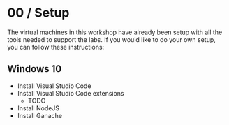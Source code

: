 # 00 / Setup

The virtual machines in this workshop have already been setup with all the tools needed to support the labs.  If you would like to do your own setup, you can follow these instructions:

## Windows 10

- Install Visual Studio Code
- Install Visual Studio Code extensions
  - TODO
- Install NodeJS
- Install Ganache